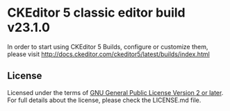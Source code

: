 CKEditor 5 classic editor build v23.1.0
=======================================

In order to start using CKEditor 5 Builds, configure or customize them, please
visit http://docs.ckeditor.com/ckeditor5/latest/builds/index.html

## License

Licensed under the terms of [GNU General Public License Version 2 or later](http://www.gnu.org/licenses/gpl.html). For
full details about the license, please check the LICENSE.md file.
